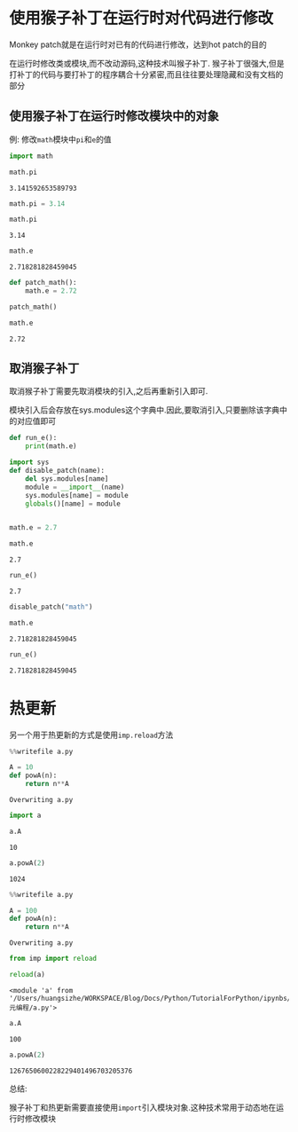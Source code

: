 
# 使用猴子补丁在运行时对代码进行修改

Monkey patch就是在运行时对已有的代码进行修改，达到hot patch的目的

在运行时修改类或模块,而不改动源码,这种技术叫猴子补丁. 猴子补丁很强大,但是打补丁的代码与要打补丁的程序耦合十分紧密,而且往往要处理隐藏和没有文档的部分


## 使用猴子补丁在运行时修改模块中的对象

例: 修改`math`模块中`pi`和`e`的值


```python
import math
```


```python
math.pi
```




    3.141592653589793




```python
math.pi = 3.14
```


```python
math.pi
```




    3.14




```python
math.e
```




    2.718281828459045




```python
def patch_math():
    math.e = 2.72
```


```python
patch_math()
```


```python
math.e
```




    2.72



## 取消猴子补丁

取消猴子补丁需要先取消模块的引入,之后再重新引入即可.

模块引入后会存放在sys.modules这个字典中.因此,要取消引入,只要删除该字典中的对应值即可


```python
def run_e():
    print(math.e)
```


```python
import sys
def disable_patch(name):
    del sys.modules[name]
    module = __import__(name)
    sys.modules[name] = module
    globals()[name] = module
    
```


```python
math.e = 2.7
```


```python
math.e
```




    2.7




```python
run_e()
```

    2.7



```python
disable_patch("math")
```


```python
math.e
```




    2.718281828459045




```python
run_e()
```

    2.718281828459045


# 热更新

另一个用于热更新的方式是使用`imp.reload`方法


```python
%%writefile a.py

A = 10
def powA(n):
    return n**A
```

    Overwriting a.py



```python
import a
```


```python
a.A
```




    10




```python
a.powA(2)
```




    1024




```python
%%writefile a.py

A = 100
def powA(n):
    return n**A
```

    Overwriting a.py



```python
from imp import reload
```


```python
reload(a)
```




    <module 'a' from '/Users/huangsizhe/WORKSPACE/Blog/Docs/Python/TutorialForPython/ipynbs/元编程/a.py'>




```python
a.A
```




    100




```python
a.powA(2)
```




    1267650600228229401496703205376



总结:

猴子补丁和热更新需要直接使用`import`引入模块对象.这种技术常用于动态地在运行时修改模块
